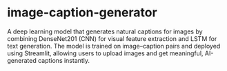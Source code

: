 # image-caption-generator
A deep learning model that generates natural captions for images by combining DenseNet201 (CNN) for visual feature extraction and LSTM for text generation. The model is trained on image–caption pairs and deployed using Streamlit, allowing users to upload images and get meaningful, AI-generated captions instantly.
